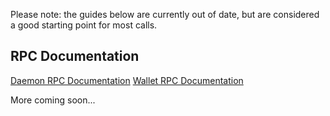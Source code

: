 <div class="guides">

<div class="center-xs container description">
<p class="text-center">Please note: the guides below are currently out of date, but are considered a good starting point for most calls. </p>
</div>

<section class="container full">
    <div class="info-block">
        <h2>RPC Documentation</h2>
<div markdown="1">

[Daemon RPC Documentation](daemon-rpc.html)
[Wallet RPC Documentation](wallet-rpc.html)

More coming soon...
</div>
    </div>
</section>
</div>
